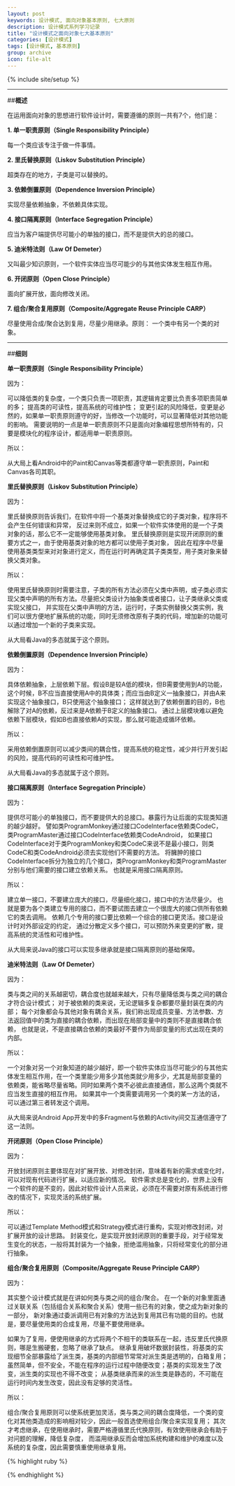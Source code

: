 ```yaml
---
layout: post
keywords: 设计模式, 面向对象基本原则, 七大原则
description: 设计模式系列学习记录
title: "设计模式之面向对象七大基本原则"
categories: [设计模式]
tags: [设计模式, 基本原则]
group: archive
icon: file-alt
---
```

{% include site/setup %}

<hr>

##**概述**

在运用面向对象的思想进行软件设计时，需要遵循的原则一共有7个，他们是：

**1. 单一职责原则（Single Responsibility Principle）**

每一个类应该专注于做一件事情。

**2. 里氏替换原则（Liskov Substitution Principle）**

超类存在的地方，子类是可以替换的。

**3. 依赖倒置原则（Dependence Inversion Principle）**

实现尽量依赖抽象，不依赖具体实现。

**4. 接口隔离原则（Interface Segregation Principle）**

应当为客户端提供尽可能小的单独的接口，而不是提供大的总的接口。

**5. 迪米特法则（Law Of Demeter）**

又叫最少知识原则，一个软件实体应当尽可能少的与其他实体发生相互作用。

**6. 开闭原则（Open Close Principle）**

面向扩展开放，面向修改关闭。

**7. 组合/聚合复用原则（Composite/Aggregate Reuse Principle CARP）**

尽量使用合成/聚合达到复用，尽量少用继承。原则： 一个类中有另一个类的对象。

<hr>

##**细则**

**单一职责原则（Single Responsibility Principle）**

因为：

可以降低类的复杂度，一个类只负责一项职责，其逻辑肯定要比负责多项职责简单的多；
提高类的可读性，提高系统的可维护性；
变更引起的风险降低，变更是必然的，如果单一职责原则遵守的好，当修改一个功能时，可以显著降低对其他功能的影响。
需要说明的一点是单一职责原则不只是面向对象编程思想所特有的，只要是模块化的程序设计，都适用单一职责原则。

所以：

从大局上看Android中的Paint和Canvas等类都遵守单一职责原则，Paint和Canvas各司其职。

**里氏替换原则（Liskov Substitution Principle）**

因为：

里氏替换原则告诉我们，在软件中将一个基类对象替换成它的子类对象，程序将不会产生任何错误和异常，
反过来则不成立，如果一个软件实体使用的是一个子类对象的话，那么它不一定能够使用基类对象。
里氏替换原则是实现开闭原则的重要方式之一，由于使用基类对象的地方都可以使用子类对象，
因此在程序中尽量使用基类类型来对对象进行定义，而在运行时再确定其子类类型，用子类对象来替换父类对象。

所以：

使用里氏替换原则时需要注意，子类的所有方法必须在父类中声明，或子类必须实现父类中声明的所有方法。尽量把父类设计为抽象类或者接口，让子类继承父类或实现父接口，
并实现在父类中声明的方法，运行时，子类实例替换父类实例，我们可以很方便地扩展系统的功能，同时无须修改原有子类的代码，增加新的功能可以通过增加一个新的子类来实现。

从大局看Java的多态就属于这个原则。

**依赖倒置原则（Dependence Inversion Principle）**

因为：

具体依赖抽象，上层依赖下层。假设B是较A低的模块，但B需要使用到A的功能，
这个时候，B不应当直接使用A中的具体类；而应当由B定义一抽象接口，并由A来实现这个抽象接口，B只使用这个抽象接口；
这样就达到了依赖倒置的目的，B也解除了对A的依赖，反过来是A依赖于B定义的抽象接口。
通过上层模块难以避免依赖下层模块，假如B也直接依赖A的实现，那么就可能造成循环依赖。

所以：

采用依赖倒置原则可以减少类间的耦合性，提高系统的稳定性，减少并行开发引起的风险，提高代码的可读性和可维护性。

从大局看Java的多态就属于这个原则。

**接口隔离原则（Interface Segregation Principle）**

因为：

提供尽可能小的单独接口，而不要提供大的总接口。暴露行为让后面的实现类知道的越少越好。
譬如类ProgramMonkey通过接口CodeInterface依赖类CodeC，类ProgramMaster通过接口CodeInterface依赖类CodeAndroid，
如果接口CodeInterface对于类ProgramMonkey和类CodeC来说不是最小接口，则类CodeC和类CodeAndroid必须去实现他们不需要的方法。
将臃肿的接口CodeInterface拆分为独立的几个接口，类ProgramMonkey和类ProgramMaster分别与他们需要的接口建立依赖关系。
也就是采用接口隔离原则。

所以：

建立单一接口，不要建立庞大的接口，尽量细化接口，接口中的方法尽量少。
也就是要为各个类建立专用的接口，而不要试图去建立一个很庞大的接口供所有依赖它的类去调用。
依赖几个专用的接口要比依赖一个综合的接口更灵活。接口是设计时对外部设定的约定，
通过分散定义多个接口，可以预防外来变更的扩散，提高系统的灵活性和可维护性。

从大局来说Java的接口可以实现多继承就是接口隔离原则的基础保障。

**迪米特法则（Law Of Demeter）**

因为：

类与类之间的关系越密切，耦合度也就越来越大，只有尽量降低类与类之间的耦合才符合设计模式；
对于被依赖的类来说，无论逻辑多复杂都要尽量封装在类的内部；
每个对象都会与其他对象有耦合关系，我们称出现成员变量、方法参数、方法返回值中的类为直接的耦合依赖，而出现在局部变量中的类则不是直接耦合依赖，
也就是说，不是直接耦合依赖的类最好不要作为局部变量的形式出现在类的内部。

所以：

一个对象对另一个对象知道的越少越好，即一个软件实体应当尽可能少的与其他实体发生相互作用，在一个类里能少用多少其他类就少用多少，尤其是局部变量的
依赖类，能省略尽量省略。同时如果两个类不必彼此直接通信，那么这两个类就不应当发生直接的相互作用。
如果其中一个类需要调用另一个类的某一方法的话，可以通过第三者转发这个调用。

从大局来说Android App开发中的多Fragment与依赖的Activity间交互通信遵守了这一法则。

**开闭原则（Open Close Principle）**

因为：

开放封闭原则主要体现在对扩展开放、对修改封闭，意味着有新的需求或变化时，可以对现有代码进行扩展，以适应新的情况。
软件需求总是变化的，世界上没有一个软件的是不变的，因此对软件设计人员来说，必须在不需要对原有系统进行修改的情况下，实现灵活的系统扩展。

所以：

可以通过Template Method模式和Strategy模式进行重构，实现对修改封闭，对扩展开放的设计思路。
封装变化，是实现开放封闭原则的重要手段，对于经常发生变化的状态，一般将其封装为一个抽象，拒绝滥用抽象，只将经常变化的部分进行抽象。

**组合/聚合复用原则（Composite/Aggregate Reuse Principle CARP）**

因为：

其实整个设计模式就是在讲如何类与类之间的组合/聚合。
在一个新的对象里面通过关联关系（包括组合关系和聚合关系）使用一些已有的对象，使之成为新对象的一部分，
新对象通过委派调用已有对象的方法达到复用其已有功能的目的。也就是，要尽量使用类的合成复用，尽量不要使用继承。

如果为了复用，便使用继承的方式将两个不相干的类联系在一起，违反里氏代换原则，哪是生搬硬套，忽略了继承了缺点。
继承复用破坏数据封装性，将基类的实现细节全部暴露给了派生类，基类的内部细节常常对派生类是透明的，白箱复用；
虽然简单，但不安全，不能在程序的运行过程中随便改变；基类的实现发生了改变，派生类的实现也不得不改变；
从基类继承而来的派生类是静态的，不可能在运行时间内发生改变，因此没有足够的灵活性。

所以：

组合/聚合复用原则可以使系统更加灵活，类与类之间的耦合度降低，一个类的变化对其他类造成的影响相对较少，因此一般首选使用组合/聚合来实现复用；
其次才考虑继承，在使用继承时，需要严格遵循里氏代换原则，有效使用继承会有助于对问题的理解，降低复杂度，
而滥用继承反而会增加系统构建和维护的难度以及系统的复杂度，因此需要慎重使用继承复用。

{% highlight ruby %}

{% endhighlight %}

